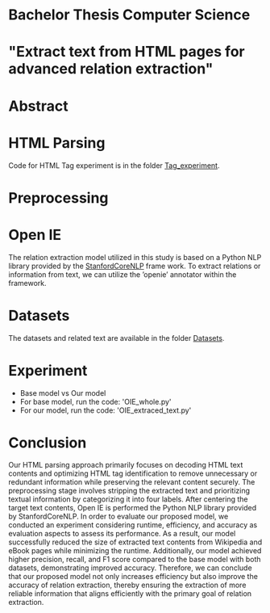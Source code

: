 # Bachelor Thesis Computer Science 

# "Extract text from HTML pages for advanced relation extraction"
# Abstract
# HTML Parsing
Code for HTML Tag experiment is in the folder [Tag_experiment](./Tag_experiment). 
# Preprocessing
# Open IE
The relation extraction model utilized in this study is based on a Python NLP library
provided by the [StanfordCoreNLP](https://nlp.stanford.edu/software/openie.html) frame work. To extract relations or information from text, we can utilize the ’openie’ annotator within the framework. 

# Datasets
The datasets and related text are available in the folder [Datasets](./Datasets). 
# Experiment
 - Base model vs Our model
 - For base model, run the code: 'OIE_whole.py'
 - For our model, run the code: 'OIE_extraced_text.py'
# Conclusion
Our HTML parsing approach primarily focuses on decoding HTML text contents and optimizing HTML tag identification to remove unnecessary or redundant information while preserving the relevant content securely. The preprocessing stage involves stripping the extracted text and prioritizing textual information by categorizing it into four labels. After centering the target text contents, Open IE is performed the Python NLP library provided by StanfordCoreNLP. In order to evaluate our proposed model, we conducted an experiment considering runtime, efficiency, and accuracy as evaluation aspects to assess its performance. As a result, our model successfully reduced the size of extracted text contents from Wikipedia and eBook pages while minimizing the runtime. Additionally, our model achieved higher precision, recall, and F1 score compared to the base model with both datasets, demonstrating improved accuracy. Therefore, we can conclude that our proposed model not only increases efficiency but also improve the accuracy of relation extraction, thereby ensuring the extraction of more reliable information that aligns efficiently with the primary goal of relation extraction.
